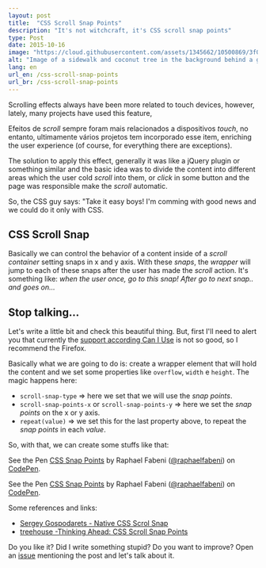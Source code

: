 ```yaml
---
layout: post
title:  "CSS Scroll Snap Points"
description: "It's not witchcraft, it's CSS scroll snap points"
type: Post
date: 2015-10-16
image: "https://cloud.githubusercontent.com/assets/1345662/10500869/3f0ee854-72b2-11e5-94c4-04db468e18ce.jpg"
alt: "Image of a sidewalk and coconut tree in the background behind a grid"
lang: en
url_en: /css-scroll-snap-points
url_br: /css-scroll-snap-points
---
```


Scrolling effects always have been more related to touch devices, however, lately, many projects have used this feature, 

Efeitos de *scroll* sempre foram mais relacionados a dispositivos *touch*, no entanto, ultimamente vários projetos tem incorporado esse item, enriching the user experience (of course, for everything there are exceptions).

The solution to apply this effect, generally it was like a jQuery plugin or something similar and the basic idea was to divide the content into different areas which the user cold *scroll* into them, or *click* in some button and the page was responsible make the *scroll* automatic.

So, the CSS guy says: "Take it easy boys! I'm comming with good news and we could do it only with CSS.

## CSS Scroll Snap

Basically we can control the behavior of a content inside of a *scroll container* setting snaps in x and y axis. With these *snaps*, the *wrapper* will jump to each of these snaps after the user has made the *scroll* action. It's something like: *when the user once, go to this snap! After go to next snap.. and goes on...*

## Stop talking...

Let's write a little bit and check this beautiful thing. But, first I'll need to alert you that currently the [support according Can I Use](http://caniuse.com/#feat=css-snappoints) is not so good, so I recommend the Firefox.

Basically what we are going to do is: create a wrapper element that will hold the content and we set some properties like `overflow`, `width` e `height`. The magic happens here:

* `scroll-snap-type` => here we set that we will use the *snap points*.
* `scroll-snap-points-x` or `scroll-snap-points-y` => here we set the *snap points* on the x or y axis.
* `repeat(value)` => we set this for the last property above, to repeat the *snap points* in each *value*.

So, with that, we can create some stuffs like that:

<p data-height="483" data-theme-id="4240" data-slug-hash="zvEdRy" data-default-tab="result" data-user="raphaelfabeni" class='codepen'>See the Pen <a href='http://codepen.io/raphaelfabeni/pen/zvEdRy/'>CSS Snap Points</a> by Raphael Fabeni (<a href='http://codepen.io/raphaelfabeni'>@raphaelfabeni</a>) on <a href='http://codepen.io'>CodePen</a>.</p>

<p data-height="434" data-theme-id="4240" data-slug-hash="RWLZBa" data-default-tab="result" data-user="raphaelfabeni" class='codepen'>See the Pen <a href='http://codepen.io/raphaelfabeni/pen/RWLZBa/'>CSS Snap Points</a> by Raphael Fabeni (<a href='http://codepen.io/raphaelfabeni'>@raphaelfabeni</a>) on <a href='http://codepen.io'>CodePen</a>.</p>

Some references and links:

* [Sergey Gospodarets - Native CSS Scrol Snap](http://blog.gospodarets.com/css-scroll-snap/)
* [treehouse -Thinking Ahead: CSS Scroll Snap Points](http://blog.teamtreehouse.com/css-scroll-snap-points)

Do you like it? Did I write something stupid? Do you want to improve? Open an [issue](https://github.com/raphaelfabeni/raphaelfabeni.github.io/issues) mentioning the post and let's talk about it.

<script async src="//assets.codepen.io/assets/embed/ei.js"></script>
